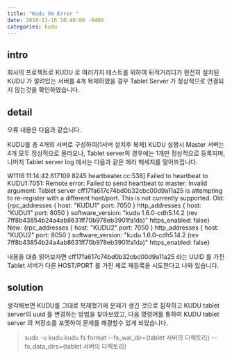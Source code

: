 ```yaml
---
title: "Kudu Vm Error "
date: 2018-11-16 10:40:00 -0400
categories: kudu
---
```


## intro
회사의 프로젝트로 KUDU 로 여러가지 테스트를 위하여 뒤적거리다가 완전히 설치된 KUDU 가 깔려있는 서버를 4개 복제하였을 경우 Tablet Server 가 정상적으로 연결되지 않는것을 확인하였습니다.


## detail
오류 내용은 다음과 같습니다.

KUDU를 총 4개의 서버로 구성하여(1서버 설치후 복제) KUDU 실행시 Master 서버는 4개 모두 정상적으로 올라오나, Tablet server의 경우에는 1개만 정상적으로 등록되며, 나머지 Tablet server log 에서는 다음과 같은 에러 메세지를 떨어뜨립니다.

> 
W1116 11:14:42.817109  8245 heartbeater.cc:538] Failed to heartbeat to KUDU1:7051: Remote error: Failed to send heartbeat to master: Invalid argument: Tablet server cff17fa617c74bd0b32cbc00d9a11a25 is attempting to re-register with a different host/port. This is not currently supported. Old: {rpc_addresses { host: "KUDU1" port: 7050 } http_addresses { host: "KUDU1" port: 8050 } software_version: "kudu 1.6.0-cdh5.14.2 (rev 7ff8b43854b24a4ab8631ff70b978eb3901fa1da)" https_enabled: false} New: {rpc_addresses { host: "KUDU2" port: 7050 } http_addresses { host: "KUDU2" port: 8050 } software_version: "kudu 1.6.0-cdh5.14.2 (rev 7ff8b43854b24a4ab8631ff70b978eb3901fa1da)" https_enabled: false}

내용을 대충 읽어보자면 cff17fa617c74bd0b32cbc00d9a11a25 라는 UUID 를 가진 Tablet 서버가 다른 HOST/PORT 를 가진 체로 재등록을 시도한다고 나와 있습니다.

## solution
생각해보면 KUDU를 그대로 복제했기에 문제가 생긴 것으로 짐작하고 KUDU tablet server의 uuid 를 변경하는 방법을 찾아보았고, 다음 명령어를 통하여 KUDU tablet server 의 저장소를 포멧하여 문제를 해결할수 있게 되었습니다.

> sudo -u kudu kudu fs format --fs_wal_dir={tablet 서버의 디렉토리} --fs_data_dirs={tablet 서버의 디렉토리}

